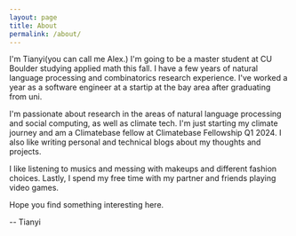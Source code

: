 ```yaml
---
layout: page
title: About
permalink: /about/
---
```


I'm Tianyi(you can call me Alex.) I'm going to be a master student at CU Boulder studying applied math this fall. I have a few years of natural language processing and combinatorics research experience. I've worked a year as a software engineer at a startip at the bay area after graduating from uni.

I'm passionate about research in the areas of natural language processing and social computing, as well as climate tech. I'm just starting my climate journey and am a Climatebase fellow at Climatebase Fellowship Q1 2024. I also like writing personal and technical blogs about my thoughts and projects.

I like listening to musics and messing with makeups and different fashion choices. Lastly, I spend my free time with my partner and friends playing video games.

Hope you find something interesting here.

-- Tianyi
